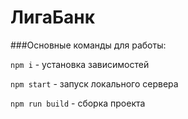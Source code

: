 # ЛигаБанк

###Основные команды для работы:

`npm i` - установка зависимостей

`npm start` - запуск локального сервера

`npm run build` - сборка проекта
